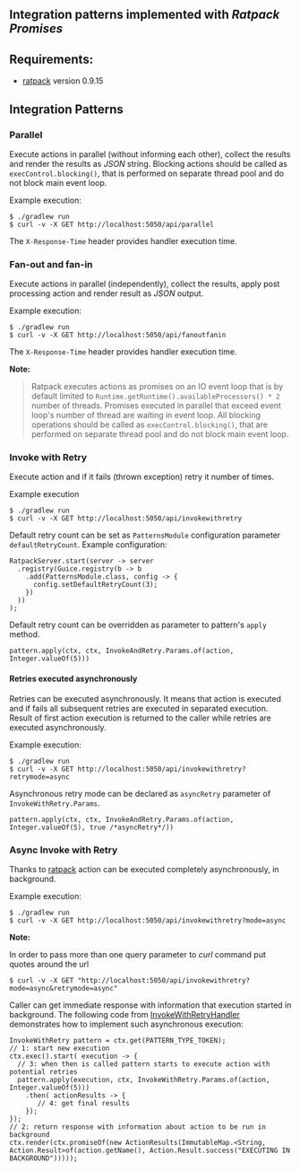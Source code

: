 Integration patterns implemented with *Ratpack Promises*
-----------------------------

## Requirements:

* [ratpack](http://ratpack.io) version 0.9.15

## Integration Patterns

### Parallel
Execute actions in parallel (without informing each other), collect the results and render the results as *JSON* string.
Blocking actions should be called as ```execControl.blocking()```, that is performed on separate thread pool and do not
block main event loop.

Example execution:

    $ ./gradlew run
    $ curl -v -X GET http://localhost:5050/api/parallel

The ```X-Response-Time``` header provides handler execution time.

### Fan-out and fan-in

Execute actions in parallel (independently), collect the results, apply post processing action and render result as *JSON* output.

Example execution:

    $ ./gradlew run
    $ curl -v -X GET http://localhost:5050/api/fanoutfanin

The ```X-Response-Time``` header provides handler execution time.

**Note:**

> Ratpack executes actions as promises on an IO event loop that is by default limited to ```Runtime.getRuntime().availableProcessors() * 2```
number of threads. Promises executed in parallel that exceed event loop's number of thread are waiting in event loop.
All blocking operations should be called as ```execControl.blocking()```, that are performed on separate thread pool and do not block
main event loop.

### Invoke with Retry
Execute action and if it fails (thrown exception) retry it number of times.

Example execution

    $ ./gradlew run
    $ curl -v -X GET http://localhost:5050/api/invokewithretry

Default retry count can be set as ```PatternsModule``` configuration parameter ```defaultRetryCount```. Example configuration:

    RatpackServer.start(server -> server
      .registry(Guice.registry(b -> b
        .add(PatternsModule.class, config -> {
          config.setDefaultRetryCount(3);
        })
      ))
    );

Default retry count can be overridden as parameter to pattern's ```apply``` method.

    pattern.apply(ctx, ctx, InvokeAndRetry.Params.of(action, Integer.valueOf(5)))

#### Retries executed asynchronously
Retries can be executed asynchronously. It means that action is executed and if fails all subsequent retries are executed
in separated execution. Result of first action execution is returned to the caller while retries are executed asynchronously.

Example execution:

    $ ./gradlew run
    $ curl -v -X GET http://localhost:5050/api/invokewithretry?retrymode=async

Asynchronous retry mode can be declared as ```asyncRetry``` parameter of ```InvokeWithRetry.Params```.

    pattern.apply(ctx, ctx, InvokeAndRetry.Params.of(action, Integer.valueOf(5), true /*asyncRetry*/))

### Async Invoke with Retry
Thanks to [ratpack](http://ratpack.io) action can be executed completely asynchronously, in background.

Example execution:

    $ ./gradlew run
    $ curl -v -X GET http://localhost:5050/api/invokewithretry?mode=async

**Note:**

In order to pass more than one query parameter to *curl* command put quotes around the url

    $ curl -v -X GET "http://localhost:5050/api/invokewithretry?mode=async&retrymode=async"

Caller can get immediate response with information that execution started in background.
The following code from [InvokeWithRetryHandler](https://github.com/zedar/ratpack-examples/blob/master/ratpack-integrationpatterns/src/main/java/r/p/handling/internal/InvokeWithRetryHandler.java#L67) demonstrates how to implement such asynchronous execution:

    InvokeWithRetry pattern = ctx.get(PATTERN_TYPE_TOKEN);
    // 1: start new execution
    ctx.exec().start( execution -> {
      // 3: when then is called pattern starts to execute action with potential retries
      pattern.apply(execution, ctx, InvokeWithRetry.Params.of(action, Integer.valueOf(5)))
        .then( actionResults -> {
           // 4: get final results
        });
    });
    // 2: return response with information about action to be run in background
    ctx.render(ctx.promiseOf(new ActionResults(ImmutableMap.<String, Action.Result>of(action.getName(), Action.Result.success("EXECUTING IN BACKGROUND")))));

